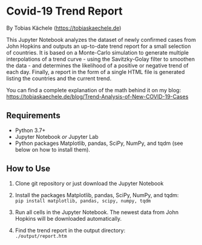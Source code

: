 # Covid-19 Trend Report

By Tobias Kächele (https://tobiaskaechele.de)

This Jupyter Notebook analyzes the dataset of newly confirmed cases from John Hopkins and outputs an up-to-date trend report for a small selection of countries. It is based on a Monte-Carlo simulation to generate multiple interpolations of a trend curve - using the Savitzky-Golay filter to smoothen the data - and determines the likelihood of a positive or negative trend of each day. Finally, a report in the form of a single HTML file is generated listing the countries and the current trend.

You can find a complete explanation of the math behind it on my blog:<br>
https://tobiaskaechele.de/blog/Trend-Analysis-of-New-COVID-19-Cases


## Requirements

* Python 3.7+
* Jupyter Notebook *or* Jupyter Lab
* Python packages Matplotlib, pandas, SciPy, NumPy, and tqdm (see below on how to install them).


## How to Use

1. Clone git repository or just download the Jupyter Notebook

2. Install the packages Matplotlib, pandas, SciPy, NumPy, and tqdm:<br>
   ```pip install matplotlib, pandas, scipy, numpy, tqdm```

3. Run all cells in the Jupyter Notebook. The newest data from John Hopkins will be downloaded automatically.

4. Find the trend report in the output directory:<br>
   `./output/report.htm`